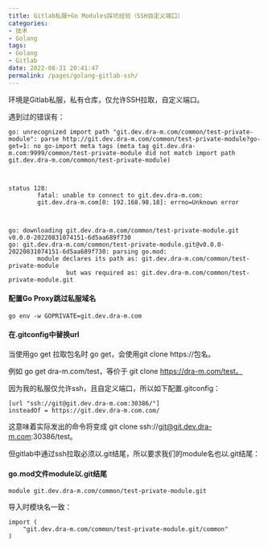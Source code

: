 ```yaml
---
title: Gitlab私服+Go Modules踩坑经验（SSH自定义端口）
categories:
- 技术
- Golang
tags:
- Golang
- Gitlab
date: 2022-08-31 20:41:47
permalink: /pages/golang-gitlab-ssh/
---
```

环境是Gitlab私服，私有仓库，仅允许SSH拉取，自定义端口。
<!-- more -->

遇到过的错误有：
```shell
go: unrecognized import path "git.dev.dra-m.com/common/test-private-module": parse http://git.dev.dra-m.com/common/test-private-module?go-get=1: no go-import meta tags (meta tag git.dev.dra-m.com:9999/common/test-private-module did not match import path git.dev.dra-m.com/common/test-private-module)



status 128:
        fatal: unable to connect to git.dev.dra-m.com:
        git.dev.dra-m.com[0: 192.168.98.18]: errno=Unknown error
		


go: downloading git.dev.dra-m.com/common/test-private-module.git v0.0.0-20220831074151-6d5aa689f730
go: git.dev.dra-m.com/common/test-private-module.git@v0.0.0-20220831074151-6d5aa689f730: parsing go.mod:
        module declares its path as: git.dev.dra-m.com/common/test-private-module
                but was required as: git.dev.dra-m.com/common/test-private-module.git

```

#### 配置Go Proxy跳过私服域名

```shell
go env -w GOPRIVATE=git.dev.dra-m.com
```

#### 在.gitconfig中替换url

当使用go get 拉取包名时 go get，会使用git clone https://包名。

例如 go get dra-m.com/test，等价于 git clone https://dra-m.com/test。

因为我的私服仅允许ssh，且自定义端口，所以如下配置.gitconfig：

```shell
[url "ssh://git@git.dev.dra-m.com:30386/"]
insteadOf = https://git.dev.dra-m.com.com/
```

这意味着实际发出的命令将变成 git clone ssh://git@git.dev.dra-m.com:30386/test。

但gitlab中通过ssh拉取必须以.git结尾，所以要求我们的module名也以.git结尾：

#### go.mod文件module以.git结尾

```golang
module git.dev.dra-m.com/common/test-private-module.git
```

导入时模块名一致：

```golang
import (
	"git.dev.dra-m.com/common/test-private-module.git/common"
)
```
